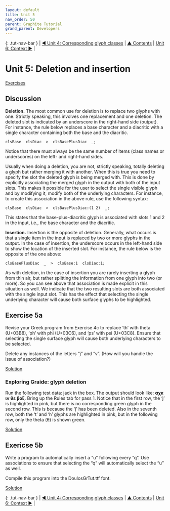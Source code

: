 ```yaml
---
layout: default
title: Unit 5
nav_order: 50
parent: Graphite Tutorial
grand_parent: Developers
---
```


{: .tut-nav-bar }
| [&#x25C0; Unit 4: Corresponding glyph classes](graide_tutorial4) | [&#x25B2; Contents](../graide_tutorial#contents) | [Unit 6: Context &#x25B6;](graide_tutorial6) |

# Unit 5: Deletion and insertion

[Exercises](graide_tutorial5#exercise-5a)

## Discussion

**Deletion.** The most common use for deletion is to replace two glyphs with one. Strictly speaking, this involves one replacement and one deletion. The deleted slot is indicated by an underscore in the right-hand side (output). For instance, the rule below replaces a base character and a diacritic with a single character containing both the base and the diacritic.

```
clsBase  clsDiac  >  clsBasePlusDiac  _;
```

Notice that there must always be the same number of items (class names or underscores) on the left- and right-hand sides.

Usually when doing a deletion, you are not, strictly speaking, totally deleting a glyph but rather merging it with another. When this is true you need to specify the slot the deleted glyph is being merged with. This is done by explicitly associating the merged glyph in the output with both of the input slots. This makes it possible for the user to select the single visible glyph and by modifying it, modify both of the underlying characters. For instance, to create this association in the above rule, use the following syntax:

```
clsBase  clsDiac  >  clsBasePlusDiac:(1 2)  _;
```

This states that the base-plus-diacritic glyph is associated with slots 1 and 2 in the input, i.e., the base character and the diacritic.

**Insertion.** Insertion is the opposite of deletion. Generally, what occurs is that a single item in the input is replaced by two or more glyphs in the output. In the case of insertion, the underscore occurs in the left-hand side to show the location of the inserted slot. For instance, the rule below is the opposite of the one above:

```
clsBasePlusDiac  _  >  clsBase:1  clsDiac:1;
```

As with deletion, in the case of insertion you are rarely inserting a glyph from thin air, but rather splitting the information from one glyph into two (or more). So you can see above that association is made explicit in this situation as well. We indicate that the two resulting slots are both associated with the single input slot. This has the effect that selecting the single underlying character will cause both surface glyphs to be highlighted.

## Exercise 5a

Revise your Greek program from Exercise 4c to replace ‘th’ with theta (U+03B8), ‘ph’ with phi (U+03C6), and ‘ps’ with psi (U+03C8). Ensure that selecting the single surface glyph will cause both underlying characters to be selected.

Delete any instances of the letters “j” and “v”. (How will you handle the issue of association?)

[Solution](graphite_tut_solutions#exercise-5a)

### Exploring Graide: glyph deletion

Run the following test data: jack in the box. The output should look like: **αχκ ιν θε βοξ**. Bring up the Rules tab for pass 1. Notice that in the first row, the ‘j’ is highlighted in pink, but there is no corresponding green glyph in the second row. This is because the ‘j’ has been deleted. Also in the seventh row, both the ‘t’ and ‘h’ glyphs are highlighted in pink, but in the following row, only the theta (θ) is shown green.

[Solution](graphite_tut_solutions#exercise-3a)

## Exericse 5b

Write a program to automatically insert a “u” following every “q”. Use associations to ensure that selecting the “q” will automatically select the “u” as well.

Compile this program into the DoulosGrTut.ttf font.

[Solution](graphite_tut_solutions#exercise-3b)

{: .tut-nav-bar }
| [&#x25C0; Unit 4: Corresponding glyph classes](graide_tutorial4) | [&#x25B2; Contents](../graide_tutorial#contents) | [Unit 6: Context &#x25B6;](graide_tutorial6) |
